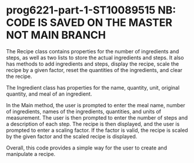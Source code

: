 # prog6221-part-1-ST10089515 NB: CODE IS SAVED ON THE MASTER NOT MAIN BRANCH 
The Recipe class contains properties for the number of ingredients and steps, as well as two lists to store the actual ingredients and steps. It also has methods to add ingredients and steps, display the recipe, scale the recipe by a given factor, reset the quantities of the ingredients, and clear the recipe.

The Ingredient class has properties for the name, quantity, unit, original quantity, and meal of an ingredient.

In the Main method, the user is prompted to enter the meal name, number of ingredients, names of the ingredients, quantities, and units of measurement. The user is then prompted to enter the number of steps and a description of each step. The recipe is then displayed, and the user is prompted to enter a scaling factor. If the factor is valid, the recipe is scaled by the given factor and the scaled recipe is displayed.

Overall, this code provides a simple way for the user to create and manipulate a recipe.
